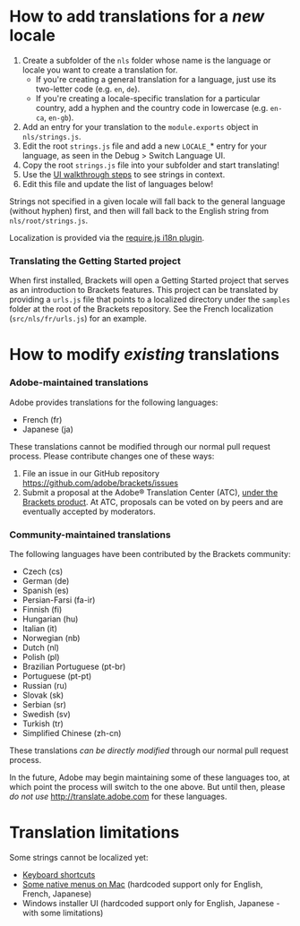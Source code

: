 # How to add translations for a *new* locale

1. Create a subfolder of the `nls` folder whose name is the language or locale you want to
   create a translation for.
    * If you're creating a general translation for a language, just use its two-letter code 
      (e.g. `en`, `de`).
    * If you're creating a locale-specific translation for a particular country, add a hyphen 
      and the country code in lowercase (e.g. `en-ca`, `en-gb`).
2. Add an entry for your translation to the `module.exports` object in `nls/strings.js`.
3. Edit the root `strings.js` file and add a new `LOCALE_`* entry for your language, as seen in
   the Debug > Switch Language UI.
4. Copy the root `strings.js` file into your subfolder and start translating!
5. Use the [UI walkthrough steps](https://github.com/adobe/brackets/wiki/Localization-Tests) to
   see strings in context.
6. Edit this file and update the list of languages below!

Strings not specified in a given locale will fall back to the general language (without hyphen)
first, and then will fall back to the English string from `nls/root/strings.js`.

Localization is provided via the [require.js i18n plugin](http://requirejs.org/docs/api.html#i18n).

### Translating the Getting Started project

When first installed, Brackets will open a Getting Started project that serves
as an introduction to Brackets features. This project can be translated by 
providing a ``urls.js`` file that points to a localized directory under the
``samples`` folder at the root of the Brackets repository. See the French
localization (`src/nls/fr/urls.js`) for an example.


# How to modify *existing* translations

### Adobe-maintained translations

Adobe provides translations for the following languages:

* French (fr)
* Japanese (ja)

These translations cannot be modified through our normal pull request
process. Please contribute changes one of these ways:

1. File an issue in our GitHub repository
   https://github.com/adobe/brackets/issues
2. Submit a proposal at the Adobe® Translation Center (ATC), [under the Brackets
   product](http://bit.ly/TranslateBrackets). At ATC, proposals can be voted on
   by peers and are eventually accepted by moderators.

### Community-maintained translations

The following languages have been contributed by the Brackets community:

* Czech (cs)
* German (de)
* Spanish (es)
* Persian-Farsi (fa-ir)
* Finnish (fi)
* Hungarian (hu)
* Italian (it)
* Norwegian (nb)
* Dutch (nl)
* Polish (pl)
* Brazilian Portuguese (pt-br)
* Portuguese (pt-pt)
* Russian (ru)
* Slovak (sk)
* Serbian (sr)
* Swedish (sv)
* Turkish (tr)
* Simplified Chinese (zh-cn)

These translations _can be directly modified_ through our normal pull request
process.

In the future, Adobe may begin maintaining some of these languages too, at which
point the process will switch to the one above. But until then, please _do not
use_ http://translate.adobe.com for these languages.


# Translation limitations

Some strings cannot be localized yet:

* [Keyboard shortcuts](https://trello.com/c/4k2yalBd)
* [Some native menus on Mac](https://trello.com/c/0IsE7q02) (hardcoded support only for English, French, Japanese)
* Windows installer UI (hardcoded support only for English, Japanese - with some limitations)
